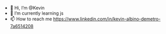 - 👋 Hi, I’m @Kevin
- 🌱 I’m currently learning js
- 📫 How to reach me https://www.linkedin.com/in/kevin-albino-demetro-7a6514208

